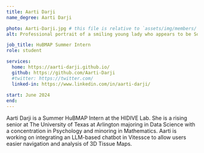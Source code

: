 ```yaml
---
title: Aarti Darji
name_degree: Aarti Darji

photo: Aarti-Darji.jpg # this file is relative to `assets/img/members/`
alt: Professional portrait of a smiling young lady who appears to be South Asian with long wavy black hair and round glasses with a black frame sitting cross-legged on a blue chair. She's wearing a black blazer and pants with a blurred bookshelf in the background. 

job_title: HuBMAP Summer Intern
role: student 

services:
  home: https://aarti-darji.github.io/
  github: https://github.com/Aarti-Darji
  #twitter: https://twitter.com/
  linked-in: https://www.linkedin.com/in/aarti-darji/
  
start: June 2024
end:
---
```

Aarti Darji is a Summer HuBMAP Intern at the HIDIVE Lab. She is a rising senior at The University of Texas at Arlington majoring in Data Science with a concentration in Psychology and minoring in Mathematics. Aarti is working on integrating an LLM-based chatbot in Vitessce to allow users easier navigation and analysis of 3D Tissue Maps.
